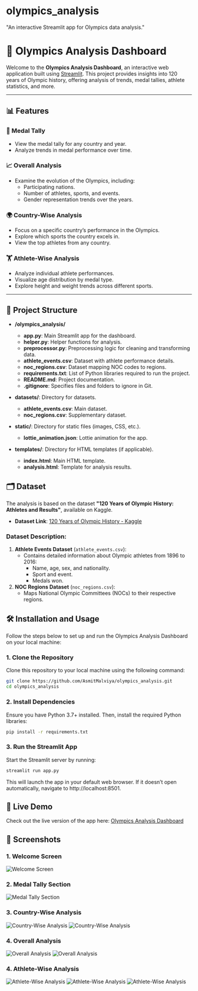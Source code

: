# olympics_analysis
"An interactive Streamlit app for Olympics data analysis."

# 🏅 Olympics Analysis Dashboard

Welcome to the **Olympics Analysis Dashboard**, an interactive web application built using [Streamlit](https://streamlit.io). This project provides insights into 120 years of Olympic history, offering analysis of trends, medal tallies, athlete statistics, and more.

---

## 📊 Features

### 🎯 Medal Tally
- View the medal tally for any country and year.
- Analyze trends in medal performance over time.

### 📈 Overall Analysis
- Examine the evolution of the Olympics, including:
  - Participating nations.
  - Number of athletes, sports, and events.
  - Gender representation trends over the years.

### 🌍 Country-Wise Analysis
- Focus on a specific country’s performance in the Olympics.
- Explore which sports the country excels in.
- View the top athletes from any country.

### 🏋️ Athlete-Wise Analysis
- Analyze individual athlete performances.
- Visualize age distribution by medal type.
- Explore height and weight trends across different sports.

---

## 📂 Project Structure

- **/olympics_analysis/**  
  - **app.py**: Main Streamlit app for the dashboard.  
  - **helper.py**: Helper functions for analysis.  
  - **preprocessor.py**: Preprocessing logic for cleaning and transforming data.  
  - **athlete_events.csv**: Dataset with athlete performance details.  
  - **noc_regions.csv**: Dataset mapping NOC codes to regions.  
  - **requirements.txt**: List of Python libraries required to run the project.  
  - **README.md**: Project documentation.  
  - **.gitignore**: Specifies files and folders to ignore in Git.  

- **datasets/**: Directory for datasets.  
  - **athlete_events.csv**: Main dataset.  
  - **noc_regions.csv**: Supplementary dataset.  

- **static/**: Directory for static files (images, CSS, etc.).  
  - **lottie_animation.json**: Lottie animation for the app.  

- **templates/**: Directory for HTML templates (if applicable).  
  - **index.html**: Main HTML template.  
  - **analysis.html**: Template for analysis results.  

## 🗂️ Dataset

The analysis is based on the dataset **"120 Years of Olympic History: Athletes and Results"**, available on Kaggle.

- **Dataset Link**: [120 Years of Olympic History - Kaggle](https://www.kaggle.com/heesoo37/120-years-of-olympic-history-athletes-and-results)

### Dataset Description:
1. **Athlete Events Dataset** (`athlete_events.csv`):  
   - Contains detailed information about Olympic athletes from 1896 to 2016:
     - Name, age, sex, and nationality.
     - Sport and event.
     - Medals won.
2. **NOC Regions Dataset** (`noc_regions.csv`):  
   - Maps National Olympic Committees (NOCs) to their respective regions.
  
## 🛠️ Installation and Usage

Follow the steps below to set up and run the Olympics Analysis Dashboard on your local machine:

### 1. Clone the Repository
Clone this repository to your local machine using the following command:
```bash
git clone https://github.com/AsmitMalviya/olympics_analysis.git
cd olympics_analysis
```

### 2. Install Dependencies
Ensure you have Python 3.7+ installed. Then, install the required Python libraries:
```bash
pip install -r requirements.txt
```

### 3. Run the Streamlit App
Start the Streamlit server by running:
```bash
streamlit run app.py
```
This will launch the app in your default web browser. If it doesn’t open automatically, navigate to http://localhost:8501.


## 🚀 Live Demo
Check out the live version of the app here: [Olympics Analysis Dashboard](https://olympics-insights.streamlit.app/)

## 🎥 Screenshots
  
### 1. Welcome Screen  
![Welcome Screen](https://github.com/AsmitMalviya/olympics_analysis/blob/main/screenshot/Screenshot%202025-01-14%20191639.png?raw=true)

### 2. Medal Tally Section
![Medal Tally Section](https://github.com/AsmitMalviya/olympics_analysis/blob/main/screenshot/Screenshot%202025-01-14%20191910.png?raw=true)

### 3. Country-Wise Analysis
![Country-Wise Analysis](https://github.com/AsmitMalviya/olympics_analysis/blob/main/screenshot/Screenshot%202025-01-14%20192520.png?raw=true)
![Country-Wise Analysis](https://github.com/AsmitMalviya/olympics_analysis/blob/main/screenshot/Screenshot%202025-01-14%20192611.png?raw=true)

### 4. Overall Analysis
![Overall Analysis](https://github.com/AsmitMalviya/olympics_analysis/blob/main/screenshot/Screenshot%202025-01-14%20192653.png?raw=true)
![Overall Analysis](https://github.com/AsmitMalviya/olympics_analysis/blob/main/screenshot/Screenshot%202025-01-14%20192916.png?raw=true)

### 4. Athlete-Wise Analysis
![Athlete-Wise Analysis](https://github.com/AsmitMalviya/olympics_analysis/blob/main/screenshot/Screenshot%202025-01-14%20193109.png?raw=true)
![Athlete-Wise Analysis](https://github.com/AsmitMalviya/olympics_analysis/blob/main/screenshot/Screenshot%202025-01-14%20193128.png?raw=true)
![Athlete-Wise Analysis](https://github.com/AsmitMalviya/olympics_analysis/blob/main/screenshot/Screenshot%202025-01-14%20193151.png?raw=true)

